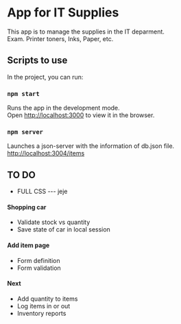 # App for IT Supplies

This app is to manage the supplies in the IT deparment.\
Exam. Printer toners, Inks, Paper, etc.

## Scripts to use

In the project, you can run:

### `npm start`

Runs the app in the development mode.\
Open [http://localhost:3000](http://localhost:3000) to view it in the browser.

### `npm server`

Launches a json-server with the information of db.json file.\
[http://localhost:3004/items](http://localhost:3004/items)


## TO DO

  - FULL CSS --- jeje

#### Shopping car

  - Validate stock vs quantity 
  - Save state of car in local session

#### Add item page
  - Form definition
  - Form validation

#### Next
  - Add quantity to items
  - Log items in or out
  - Inventory reports
  